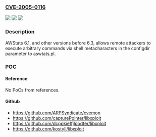 ### [CVE-2005-0116](https://cve.mitre.org/cgi-bin/cvename.cgi?name=CVE-2005-0116)
![](https://img.shields.io/static/v1?label=Product&message=n%2Fa&color=blue)
![](https://img.shields.io/static/v1?label=Version&message=n%2Fa&color=blue)
![](https://img.shields.io/static/v1?label=Vulnerability&message=n%2Fa&color=brighgreen)

### Description

AWStats 6.1, and other versions before 6.3, allows remote attackers to execute arbitrary commands via shell metacharacters in the configdir parameter to aswtats.pl.

### POC

#### Reference
No PoCs from references.

#### Github
- https://github.com/ARPSyndicate/cvemon
- https://github.com/capturePointer/libxploit
- https://github.com/dcppkieffjlpodter/libxploit
- https://github.com/kostyll/libxploit

